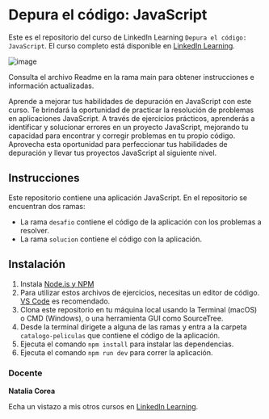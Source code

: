 # Depura el código: JavaScript

Este es el repositorio del curso de LinkedIn Learning `Depura el código: JavaScript`. El curso completo está disponible en [LinkedIn Learning][lil-course-url].

![image](https://github.com/LinkedInLearning/depura-codigo-javascript-3327031/assets/71371373/e3d1bc67-7e0f-4249-93b6-55554820c8b0)

Consulta el archivo Readme en la rama main para obtener instrucciones e información actualizadas.

Aprende a mejorar tus habilidades de depuración en JavaScript con este curso. Te brindará la oportunidad de practicar la resolución de problemas en aplicaciones JavaScript. A través de ejercicios prácticos, aprenderás a identificar y solucionar errores en un proyecto JavaScript, mejorando tu capacidad para encontrar y corregir problemas en tu propio código. Aprovecha esta oportunidad para perfeccionar tus habilidades de depuración y llevar tus proyectos JavaScript al siguiente nivel.

## Instrucciones

Este repositorio contiene una aplicación JavaScript. En el repositorio se encuentran dos ramas:
- La rama `desafio` contiene el código de la aplicación con los problemas a resolver.
- La rama `solucion` contiene el código con la aplicación.

## Instalación

1. Instala [Node.js y NPM](https://nodejs.org/en/download) 
2. Para utilizar estos archivos de ejercicios, necesitas un editor de código. [VS Code](https://code.visualstudio.com/) es recomendado.
3. Clona este repositorio en tu máquina local usando la Terminal (macOS) o CMD (Windows), o una herramienta GUI como SourceTree.
4. Desde la terminal dirigete a alguna de las ramas y entra a la carpeta `catalogo-peliculas` que contiene el código de la aplicación.
5. Ejecuta el comando `npm install` para instalar las dependencias.
6. Ejecuta el comando `npm run dev` para correr la aplicación.

### Docente

**Natalia Corea**

Echa un vistazo a mis otros cursos en [LinkedIn Learning](https://www.linkedin.com/learning/instructors/natalia-corea).

[0]: # (Replace these placeholder URLs with actual course URLs)
[lil-course-url]: https://www.linkedin.com/learning/depura-el-codigo-javascript/depurar-codigo-en-javascript
[lil-thumbnail-url]: https:

[1]: # (End of ES-Instruction ###############################################################################################)
